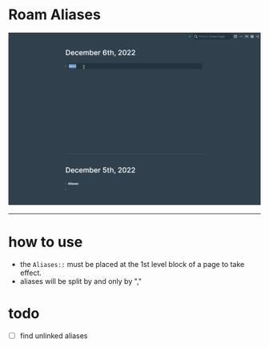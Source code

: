 # Roam Aliases



![](https://github.com/dive2Pro/roam-aliases/blob/master/demo.gif)


---


# how to use

- the `Aliases::`  must be placed at the 1st level block of a page to take effect.
- aliases will be split by and only by ","


# todo

- [ ] find unlinked aliases 

